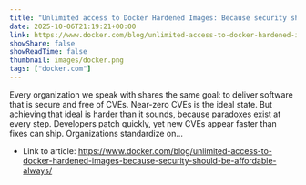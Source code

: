 ```yaml
---
title: "Unlimited access to Docker Hardened Images: Because security should be affordable, always"
date: 2025-10-06T21:19:21+00:00
link: https://www.docker.com/blog/unlimited-access-to-docker-hardened-images-because-security-should-be-affordable-always/
showShare: false
showReadTime: false
thumbnail: images/docker.png
tags: ["docker.com"]
---
```

Every organization we speak with shares the same goal: to deliver software that is secure and free of CVEs. Near-zero CVEs is the ideal state. But achieving that ideal is harder than it sounds, because paradoxes exist at every step. Developers patch quickly, yet new CVEs appear faster than fixes can ship. Organizations standardize on...

- Link to article: https://www.docker.com/blog/unlimited-access-to-docker-hardened-images-because-security-should-be-affordable-always/